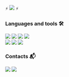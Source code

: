 ⚡️ [![](https://img.shields.io/badge/Portfolio-ffb800?labelColor=ede8e8&style=for-the-badge)](https://ihorvyshniakov.github.io/) ⚡️

### Languages and tools 🛠

![](https://img.shields.io/badge/JAVASCRIPT-success?labelColor=ede8e8&logoColor=orange&style=for-the-badge&logo=javascript)
![](https://img.shields.io/badge/TYPESCRIPT-success?labelColor=ede8e8&style=for-the-badge&logo=typescript)
![](https://img.shields.io/badge/REACT-success?labelColor=ede8e8&logoColor=blue&style=for-the-badge&logo=react)
![](https://img.shields.io/badge/GRAPHQL-success?labelColor=ede8e8&logoColor=blue&style=for-the-badge&logo=graphql)\
![](https://img.shields.io/badge/GIT-success?labelColor=ede8e8&logoColor=orange&style=for-the-badge&logo=git)
![](https://img.shields.io/badge/CSS(SCSS)-success?labelColor=ede8e8&logoColor=blue&style=for-the-badge&logo=css3)
![](https://img.shields.io/badge/HTML-success?labelColor=ede8e8&style=for-the-badge&logo=html5)

### Contacts 📬

[![](https://img.shields.io/badge/LinkedIn-0077B5?style=for-the-badge&logo=linkedin&logoColor=white)](https://www.linkedin.com/in/ihor-vyshniakov/)
[![](https://img.shields.io/badge/Gmail-tomato?style=for-the-badge&logo=gmail&logoColor=white)](mailto:gramazekavip@gmail.com)
